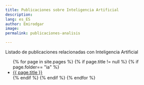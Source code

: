```yaml
---
title: Publicaciones sobre Inteligencia Artificial
description: 
lang: es_ES
author: Emirodgar
image: 
permalink: publicaciones-analisis

---
```


Listado de publicaciones relacionadas con Inteligencia Artificial

<ul>
{% for page in site.pages %}
{% if page.title != null  %}
	{% if page.folder== "ia" %}
	  <li><a href="{{ page.url }}">{{ page.title }}</a></li>
	{% endif %}
{% endif %}
{% endfor %}
</ul>
